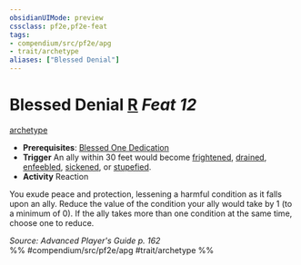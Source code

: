 ```yaml
---
obsidianUIMode: preview
cssclass: pf2e,pf2e-feat
tags:
- compendium/src/pf2e/apg
- trait/archetype
aliases: ["Blessed Denial"]
---
```

# Blessed Denial  [R](rules/core-rulebook/chapter-9-playing-the-game.md#Actions "Reaction") *Feat 12*  
[archetype](rules/traits/archetype.md)  

- **Prerequisites**: [Blessed One Dedication](compendium/feats/blessed-one-dedication-apg.md)
- **Trigger** An ally within 30 feet would become [frightened](rules/conditions.md#Frightened), [drained](rules/conditions.md#Drained), [enfeebled](rules/conditions.md#Enfeebled), [sickened](rules/conditions.md#Sickened), or [stupefied](rules/conditions.md#Stupefied).
- **Activity** Reaction

You exude peace and protection, lessening a harmful condition as it falls upon an ally. Reduce the value of the condition your ally would take by 1 (to a minimum of 0). If the ally takes more than one condition at the same time, choose one to reduce.

*Source: Advanced Player's Guide p. 162*  
%% #compendium/src/pf2e/apg #trait/archetype %%